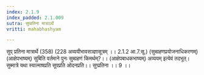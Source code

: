```yaml
---
index: 2.1.9
index_padded: 2.1.009
sutra: सुप्प्रतिना मात्राऽर्थे
vritti: mahabhashyam

---
```

 सुप् प्रतिना मात्रार्थे (358) (228 अव्ययीभावसञ्ज्ञासूत्रम् ।। 2.1.2 आ.7.सू.) (सुब्ग्रहणप्रयोजनाधिकरणम्) (आक्षेपभाष्यम्) सुबिति वर्तमाने पुनः सुब्ग्रहणं किमर्थम्?।। (आक्षेपबाधकभाष्यम्) अव्ययम् इत्येवं तदभूत्। सुब्मात्रे यथा स्यात्माषप्रति सूपप्रति ओदनप्रति।। सुप्प्रतिना ।। 9 ।। 